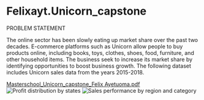 # Felixayt.Unicorn_capstone
PROBLEM STATEMENT

The online sector has been slowly eating up market share over the past two decades.
E-commerce platforms such as Unicorn allow people to buy products online, including books, toys,
clothes, shoes, food, furniture, and other household items. The business seek to increase its market
share by identifying opportunities to boost business growth. The following dataset includes Unicorn
sales data from the years 2015-2018. 

[Masterschool_Unicorn_capstone_Felix Ayetuoma.pdf](https://github.com/Felixayt/Felixayt.capstone/files/11453070/Masterschool_Unicorn_capstone_Felix.Ayetuoma.pdf)
![Profit distribution by states](https://github.com/Felixayt/Felixayt.capstone/assets/92087723/9e9496b3-be7e-4464-bfdd-f794bd1eb665)
![Sales performance by region and category](https://github.com/Felixayt/Felixayt.capstone/assets/92087723/c5905eef-5f4c-4508-a2f2-b7c54030ab47)
